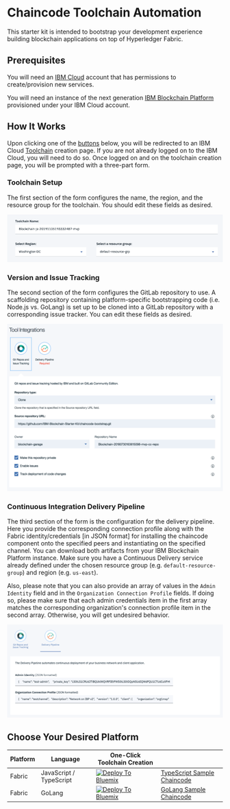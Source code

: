 # Chaincode Toolchain Automation

This starter kit is intended to bootstrap your development experience building blockchain applications on top of Hyperledger Fabric. 

## Prerequisites

You will need an [IBM Cloud](https://cloud.ibm.com/) account that has permissions to create/provision new services. 

You will need an instance of the next generation [IBM Blockchain Platform](https://cloud.ibm.com/docs/services/blockchain?topic=blockchain-get-started-ibp) provisioned under your IBM Cloud account.

## How It Works

Upon clicking one of the [buttons](#choose-your-desired-platform) below, you will be redirected to an IBM Cloud [Toolchain](https://console.bluemix.net/docs/services/ContinuousDelivery/toolchains_about.html) creation page. If you are not already logged on to the IBM Cloud, you will need to do so. Once logged on and on the toolchain creation page, you will be prompted with a three-part form.

### Toolchain Setup

The first section of the form configures the name, the region, and the resource group for the toolchain. You should edit these fields as desired.

![Toolchain Config Image](assets/toolchain_config.png)

### Version and Issue Tracking

The second section of the form configures the GitLab repository to use. A scaffolding repository containing platform-specific bootstrapping code (i.e. Node.js vs. GoLang) is set up to be cloned into a GitLab repository with a corresponding issue tracker. You can edit these fields as desired.

![Version and Issue Tracking Config Image](assets/git_repo_issues_config.png)

### Continuous Integration Delivery Pipeline

The third section of the form is the configuration for the delivery pipeline. Here you provide the corresponding connection profile along with the Fabric identity/credentials [in JSON format] for installing the chaincode component onto the specified peers and instantiating on the specified channel. You can download both artifacts from your IBM Blockchain Platform instance. Make sure you have a Continuous Delivery service already defined under the chosen resource group (e.g. `default-resource-group`) and region (e.g. `us-east`).

Also, please note that you can also provide an array of values in the `Admin Identity` field and in the `Organization Connection Profile` fields. If doing so, please make sure that each admin credentials item in the first array matches the corresponding organization's connection profile item in the second array. Otherwise, you will get undesired behavior.

![Pipeline Config Image](assets/pipeline_config.png)

## Choose Your Desired Platform

|Platform|Language|One-Click Toolchain Creation||
|---------|----------|----------|----------|
| Fabric | JavaScript / TypeScript | [![Deploy To Bluemix](https://console.ng.bluemix.net/devops/graphics/create_toolchain_button.png)](https://console.ng.bluemix.net/devops/setup/deploy/?repository=https://github.com/IBM-Blockchain-Starter-Kit/blockchain-toolchain&branch=master&bootstrapRepo=https://github.com/IBM-Blockchain-Starter-Kit/nodejs-chaincode-bootstrap.git&platform=js) | [TypeScript Sample Chaincode](https://github.com/IBM-Blockchain-Starter-Kit/nodejs-chaincode-bootstrap/) |
| Fabric | GoLang | [![Deploy To Bluemix](https://console.ng.bluemix.net/devops/graphics/create_toolchain_button.png)](https://console.ng.bluemix.net/devops/setup/deploy/?repository=https://github.com/IBM-Blockchain-Starter-Kit/blockchain-toolchain&branch=master&bootstrapRepo=https://github.com/IBM-Blockchain-Starter-Kit/chaincode-bootstrap.git&platform=go) | [GoLang Sample Chaincode](https://github.com/IBM-Blockchain-Starter-Kit/chaincode-bootstrap/) |
